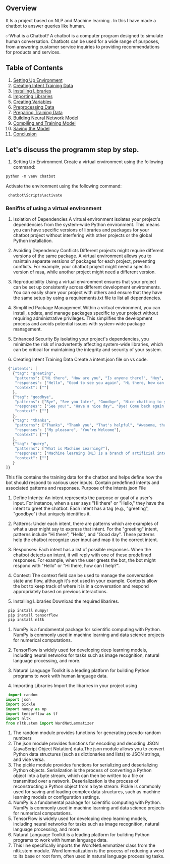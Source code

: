 ## Overview 
It Is a project based on NLP and Machine learning . In this I have made a chatbot to answer queries like human.

✅What is a Chatbot?
A chatbot is a computer program designed to simulate human conversation. Chatbots can be used for a wide range of purposes, from answering customer service inquiries to providing recommendations for products and services.

## Table of Contents
1. [Setting Up Environment](#setting-up-environment)
2. [Creating Intent Training Data](#creating-intent-training-data)
3. [Installing Libraries](#installing-libraries)
4. [Importing Libraries](#importing-libraries)
5. [Creating Variables](#creating-variables)
6. [Preprocessing Data](#preprocessing-data)
7. [Preparing Training Data](#preparing-training-data)
8. [Building Neural Network Model](#building-neural-network-model)
9. [Compiling and Training Model](#compiling-and-training-model)
10. [Saving the Model](#saving-the-model)
11. [Conclusion](#conclusion)

## Let's discuss the programm step by step.
1. Setting Up Environment <a name="setting-up-environment"></a>
Create a virtual environment using the following command:
 ```python
python -m venv chatbot
```
Activate the environment using the following command:
 ```python
  chatbot\Scripts\activate
```
### Benifits of using a virtual environment
1. Isolation of Dependencies
A virtual environment isolates your project's dependencies from the system-wide Python environment. This means you can have specific versions of libraries and packages for your chatbot project without interfering with other projects or the global Python installation.
2. Avoiding Dependency Conflicts
Different projects might require different versions of the same package. A virtual environment allows you to maintain separate versions of packages for each project, preventing conflicts. For example, your chatbot project might need a specific version of rasa, while another project might need a different version.
3. Reproducibility
Using a virtual environment ensures that your project can be set up consistently across different development environments. You can easily share your project with others and ensure that they have the same setup by using a requirements.txt file to list all dependencies.
4. Simplified Package Management
Within a virtual environment, you can install, update, and manage packages specific to your project without requiring administrative privileges. This simplifies the development process and avoids potential issues with system-wide package management.
5. Enhanced Security
By isolating your project's dependencies, you minimize the risk of inadvertently affecting system-wide libraries, which can be critical for maintaining the integrity and security of your system.

2. Creating Intent Training Data<a name="creating-intent-training-data"></a>
 Create a intent.json file on vs code.
 ```python
  {"intents": [
    {"tag": "greeting",
     "patterns": ["Hi there", "How are you", "Is anyone there?", "Hey", "Hola", "Hello", "Good day"],
     "responses": ["Hello", "Good to see you again", "Hi there, how can I help?"],
     "context": [""]
    },
    {"tag": "goodbye",
     "patterns": ["Bye", "See you later", "Goodbye", "Nice chatting to you, bye", "Till next time"],
     "responses": ["See you!", "Have a nice day", "Bye! Come back again soon."],
     "context": [""]
    },
    {"tag": "thanks",
     "patterns": ["Thanks", "Thank you", "That's helpful", "Awesome, thanks", "Thanks for helping me"],
     "responses": ["My pleasure", "You're Welcome"],
     "context": [""]
    },
    {"tag": "query",
     "patterns": ["What is Machine Learning?"],
     "responses": ["Machine learning (ML) is a branch of artificial intelligence (AI) and computer science that focuses on the using data and algorithms to enable AI to imitate the way that humans learn, gradually improving its accuracy. "],
     "context": [""]
    } 
]}
```
This file contains the training data for the chatbot and helps define how the bot should respond to various user inputs.
Contain predefined intents and associated patterns and responses.
Purpose of the intents.json File
1. Define Intents:
 An intent represents the purpose or goal of a user's input. For instance, when a user says "Hi there" or "Hello," they have the intent to greet the chatbot.
 Each intent has a tag (e.g., "greeting", "goodbye") that uniquely identifies it.
2. Patterns:
 Under each intent, there are patterns which are examples of what a user might say to express that intent. For the "greeting" intent, patterns include "Hi there", "Hello", and "Good day".
 These patterns help the chatbot recognize user input and map it to the correct intent.
3. Responses:
 Each intent has a list of possible responses. When the chatbot detects an intent, it will reply with one of these predefined responses.
 For example, when the user greets the bot, the bot might respond with "Hello" or "Hi there, how can I help?".
4. Context:
The context field can be used to manage the conversation state and flow, although it's not used in your example. Contexts allow the bot to keep track of where it is in a conversation and respond appropriately based on previous interactions.

3. Installing Libraries <a name="installing-libraries"></a>
Download the required libarires.
 ```python
  pip install numpy!
  pip install tensorflow 
  pip install nltk
```
1. NumPy is a fundamental package for scientific computing with Python. NumPy is commonly used in machine learning and data science projects for numerical computations.
2. TensorFlow is widely used for developing deep learning models, including neural networks for tasks such as image recognition, natural language processing, and more.
3. Natural Language Toolkit is a leading platform for building Python programs to work with human language data.

4. Importing Libraries<a name="importing-libraries"></a>
Import the libarires in your project using
 ```python
  import random
import json
import pickle
import numpy as np
import tensorflow as tf
import nltk
from nltk.stem import WordNetLemmatizer
```
1. The random module provides functions for generating pseudo-random numbers
2. The json module provides functions for encoding and decoding JSON (JavaScript Object Notation) data.The json module allows you to convert Python data structures (such as dictionaries and lists) to JSON strings, and vice versa.
3. The pickle module provides functions for serializing and deserializing Python objects. Serialization is the process of converting a Python object into a byte stream, which can then be written to a file or transmitted over a network. Deserialization is the process of reconstructing a Python object from a byte stream. Pickle is commonly used for saving and loading complex data structures, such as machine learning models or configuration settings.
4. NumPy is a fundamental package for scientific computing with Python. NumPy is commonly used in machine learning and data science projects for numerical computations.
5. TensorFlow is widely used for developing deep learning models, including neural networks for tasks such as image recognition, natural language processing, and more
6. Natural Language Toolkit is a leading platform for building Python programs to work with human language data.
7. This line specifically imports the WordNetLemmatizer class from the nltk.stem module. Word lemmatization is the process of reducing a word to its base or root form, often used in natural language processing tasks.











